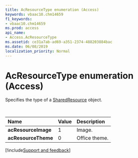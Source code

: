 ```yaml
---
title: AcResourceType enumeration (Access)
keywords: vbaac10.chm14659
f1_keywords:
- vbaac10.chm14659
ms.prod: access
api_name:
- Access.AcResourceType
ms.assetid: ce31a7ab-ad69-a351-2374-488203884bac
ms.date: 06/08/2019
localization_priority: Normal
---
```



# AcResourceType enumeration (Access)

Specifies the type of a [SharedResource](Access.SharedResource.md) object.

<br/>

|Name|Value|Description|
|:-----|:-----|:-----|
|**acResourceImage**|1|Image.|
|**acResourceTheme**|0|Office theme.|

[!include[Support and feedback](~/includes/feedback-boilerplate.md)]